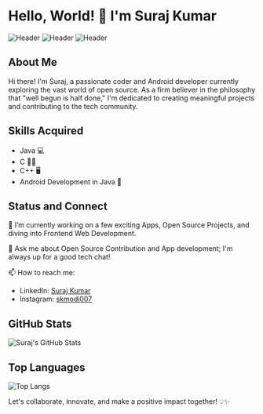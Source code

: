 # Hello, World! 👋 I'm Suraj Kumar

![Header](https://img.shields.io/badge/Budding%20Coder-%E2%9A%A1-orange)
![Header](https://img.shields.io/badge/Android%20Developer-%F0%9F%93%B1-green)
![Header](https://img.shields.io/badge/Open%20Source%20Contributor-%F0%9F%9A%80-blue)

## About Me

Hi there! I'm Suraj, a passionate coder and Android developer currently exploring the vast world of open source. As a firm believer in the philosophy that "well begun is half done," I'm dedicated to creating meaningful projects and contributing to the tech community.

## Skills Acquired

- Java 💻
- C 🧑‍💻
- C++ 🖥️
- Android Development in Java 📱

## Status and Connect

🔭 I’m currently working on a few exciting Apps, Open Source Projects, and diving into Frontend Web Development.

💬 Ask me about Open Source Contribution and App development; I'm always up for a good tech chat!

📫 How to reach me:
- LinkedIn: [Suraj Kumar](https://www.linkedin.com/in/suraj-kumar-410744202/)
- Instagram: [skmodi007](https://www.instagram.com/skmodi007/)

## GitHub Stats

![Suraj's GitHub Stats](https://github-readme-stats.vercel.app/api?username=skmodi649&show_icons=true&theme=radical)

## Top Languages

![Top Langs](https://github-readme-stats.vercel.app/api/top-langs/?username=skmodi649&layout=compact)

Let's collaborate, innovate, and make a positive impact together! 💡✨
